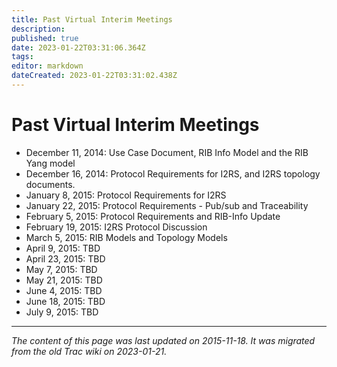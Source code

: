 ```yaml
---
title: Past Virtual Interim Meetings
description: 
published: true
date: 2023-01-22T03:31:06.364Z
tags: 
editor: markdown
dateCreated: 2023-01-22T03:31:02.438Z
---
```


# Past Virtual Interim Meetings 
- December 11, 2014: Use Case Document, RIB Info Model and the RIB Yang model
- December 16, 2014: Protocol Requirements for I2RS, and I2RS topology documents.
- January 8, 2015: Protocol Requirements for I2RS
- January 22, 2015: Protocol Requirements - Pub/sub and Traceability
- February 5, 2015: Protocol Requirements and RIB-Info Update
- February 19, 2015: I2RS Protocol Discussion
- March 5, 2015: RIB Models and Topology Models
- April 9, 2015: TBD
- April 23, 2015: TBD
- May 7, 2015: TBD
- May 21, 2015: TBD
- June 4, 2015: TBD
- June 18, 2015: TBD
- July 9, 2015: TBD
&nbsp;
&nbsp;
&nbsp;

---

*The content of this page was last updated on 2015-11-18. It was migrated from the old Trac wiki on 2023-01-21.*